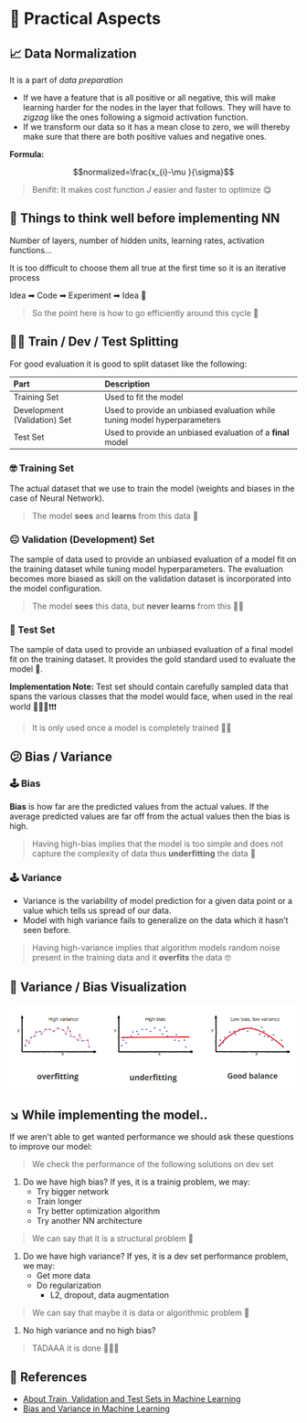 # 🎈 Practical Aspects

## 📈 Data Normalization

It is a part of _data preparation_

* If we have a feature that is all positive or all negative, this will make learning harder for the nodes in the layer that follows. They will have to _zigzag_ like the ones following a sigmoid activation function. 
* If we transform our data so it has a mean close to zero, we will thereby make sure that there are both positive values and negative ones.

**Formula:**

$$normalized=\frac{x_{i}-\mu }{\sigma}$$

> Benifit: It makes cost function _J_ easier and faster to optimize 😋

## 🚩 Things to think well before implementing NN

Number of layers, number of hidden units, learning rates, activation functions...

It is too difficult to choose them all true at the first time so it is an iterative process

Idea ➡ Code ➡ Experiment ➡ Idea 🔁

> So the point here is how to go efficiently around this cycle 🤔

## 👷‍♀️ Train / Dev / Test Splitting

For good evaluation it is good to split dataset like the following:

| Part | Description |
| :--- | :--- |
| Training Set | Used to fit the model |
| Development \(Validation\) Set | Used to provide an unbiased evaluation while tuning model hyperparameters |
| Test Set | Used to provide an unbiased evaluation of a **final** model |

### 🤓 Training Set

The actual dataset that we use to train the model \(weights and biases in the case of Neural Network\).

> The model **sees** and **learns** from this data 👶

### 😐 Validation \(Development\) Set

The sample of data used to provide an unbiased evaluation of a model fit on the training dataset while tuning model hyperparameters. The evaluation becomes more biased as skill on the validation dataset is incorporated into the model configuration.

> The model **sees** this data, but **never learns** from this 👨‍🚀

### 🧐 Test Set

The sample of data used to provide an unbiased evaluation of a final model fit on the training dataset. It provides the gold standard used to evaluate the model 🌟.

**Implementation Note:** Test set should contain carefully sampled data that spans the various classes that the model would face, when used in the real world 🚩🚩🚩❗❗❗

> It is only used once a model is completely trained 👨‍🎓

## 😕 Bias / Variance

### 🕹 Bias

**Bias** is how far are the predicted values from the actual values. If the average predicted values are far off from the actual values then the bias is high.

> Having high-bias implies that the model is too simple and does not capture the complexity of data thus **underfitting** the data 🤕

### 🕹 Variance

* Variance is the variability of model prediction for a given data point or a value which tells us spread of our data.
* Model with high variance fails to generalize on the data which it hasn’t seen before.

> Having high-variance implies that algorithm models random noise present in the training data and it **overfits** the data 🤓

## 👀 Variance / Bias Visualization

![](../.gitbook/assets/fittings.png)

## ↘ While implementing the model..

If we aren't able to get wanted performance we should ask these questions to improve our model:

> We check the performance of the following solutions on dev set

1. Do we have high bias? If yes, it is a trainig problem, we may:
   * Try bigger network
   * Train longer
   * Try better optimization algorithm
   * Try another NN architecture

> We can say that it is a structural problem 🤔

1. Do we have high variance? If yes, it is a dev set performance problem, we may:
   * Get more data
   * Do regularization
     * L2, dropout, data augmentation

> We can say that maybe it is data or algorithmic problem 🤔

1. No high variance and no high bias?

> TADAAA it is done 🤗🎉🎊

## 🧐 References

* [About Train, Validation and Test Sets in Machine Learning](https://towardsdatascience.com/train-validation-and-test-sets-72cb40cba9e7)
* [Bias and Variance in Machine Learning](https://medium.com/datadriveninvestor/bias-and-variance-in-machine-learning-51fdd38d1f86)

